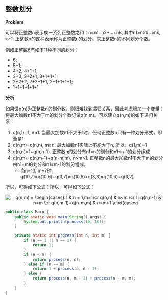## 整数划分

**Problem**

可以将正整数n表示成一系列正整数之和：n=n1+n2+...+nk, 其中n1≥n2≥..≥nk, k≥1. 正整数n的这种表示称为正整数n的划分。求正整数n的不同划分个数。

例如正整数6有如下11种不同的划分：

- 6;
- 5+1;
- 4+2, 4+1+1;
- 3+3, 3+2+1, 3+1+1+1;
- 2+2+2, 2+2+1+1, 2+1+1+1+1;
- 1+1+1+1+1+1

**分析**

如果设p(n)为正整数n的划分数，则很难找到递归关系，因此考虑增加一个变量：将最大加数n1不大于m的划分个数记做q(n,m)。可以建立q(n,m)的如下递归关系：

1. q(n,1)=1, n≥1. 当最大加数n1不大于1时，任何正整数n只有一种划分形式，即全是1
2. q(n,m)=q(n,n), m≥n. 最大加数n1实际上不能大于n, 所以，q(1,m)=1
3. q(n,n)=1+q(n,n-1). 正整数n的划分有n1=n的划分和n1≤n-1的划分组成
4. q(n,m)=q(n,m-1)+q(n-m,m), n>m>1. 正整数n的最大加数n1不大于m的划分由n1=m的划分和n1≤m-1的划分组成。
   - 当n=10, m=7时，q(10,7)=q(10,6)+q(3,7)=q(10,6)+q(3,3)=q(10,6)+q(3,2)

所以，可得如下公式：所以，可得如下公式：<div align=center><img src="http://latex.codecogs.com/gif.latex?q(n,m)&space;=&space;\begin{cases}&space;1&space;&&space;n&space;=&space;1,m=1\cr&space;q(n,n)&space;&&space;n<m&space;\cr&space;1&plus;q(n,n-1)&space;&&space;n=m&space;\cr&space;q(n,m-1)&plus;q(n-m,m)&space;&&space;n>m>1&space;\end{cases}" title="q(n,m) = \begin{cases} 1 & n = 1,m=1\cr q(n,n) & n<m \cr 1+q(n,n-1) & n=m \cr q(n,m-1)+q(n-m,m) & n>m>1 \end{cases}" /></div>

```java
public class Main { 
    public static void main(String[] args) {
        System.out.println(process(10, 10));
    }

    private static int process(int n, int m) {
        if (n == 1 || m == 1) {
            return 1;
        }
        if (n < m) {
            return process(n, n);
        } else if (n == m) {
            return 1 + process(n, n - 1);
        } else {
            return process(n, m - 1) + process(n - m, m);
        }
    }
}
```





